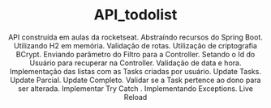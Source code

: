 <h1 align="center"> API_todolist </h1>

<p align="center">API construída em aulas da rocketseat. Abstraíndo recursos do Spring Boot. Utilizando H2 em memória. Validação de rotas. Utilização de criptografia BCrypt. Enviando parâmetro do Filtro para a Controller. Setando o Id do Usuário para recuperar na Controller. Validação de data e hora. Implementação das listas com as Tasks criadas por usuário. Update Tasks. Update Parcial. Update Completo. Validar se a Task pertence ao dono para ser alterada. Implementar Try Catch . Implementando Exceptions. Live Reload</p>
